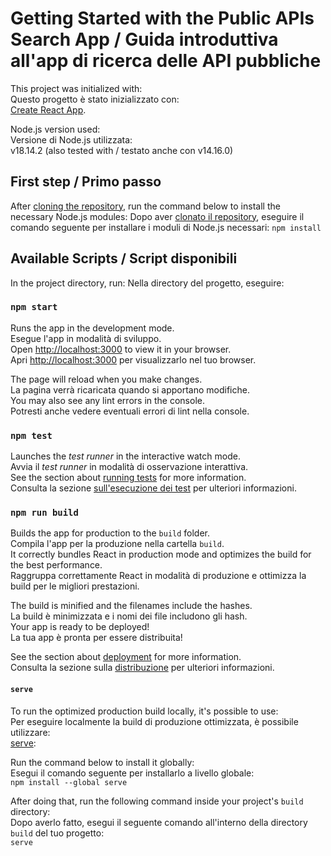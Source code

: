 # Getting Started with the Public APIs Search App / Guida introduttiva all'app di ricerca delle API pubbliche

This project was initialized with:\
Questo progetto è stato inizializzato con:\
[Create React App](https://github.com/facebook/create-react-app).

Node.js version used:\
Versione di Node.js utilizzata:\
v18.14.2 (also tested with / testato anche con v14.16.0)

## First step / Primo passo

After [cloning the repository](https://docs.github.com/en/repositories/creating-and-managing-repositories/cloning-a-repository), run the command below to install the necessary Node.js modules:
Dopo aver [clonato il repository](https://docs.github.com/en/repositories/creating-and-managing-repositories/cloning-a-repository), eseguire il comando seguente per installare i moduli di Node.js necessari:
`npm install`

## Available Scripts / Script disponibili

In the project directory, run:
Nella directory del progetto, eseguire:
### `npm start`

Runs the app in the development mode.\
Esegue l'app in modalità di sviluppo.\
Open [http://localhost:3000](http://localhost:3000) to view it in your browser.\
Apri [http://localhost:3000](http://localhost:3000) per visualizzarlo nel tuo browser.

The page will reload when you make changes.\
La pagina verrà ricaricata quando si apportano modifiche.\
You may also see any lint errors in the console.\
Potresti anche vedere eventuali errori di lint nella console.

### `npm test`

Launches the *test runner* in the interactive watch mode.\
Avvia il *test runner* in modalità di osservazione interattiva.\
See the section about [running tests](https://facebook.github.io/create-react-app/docs/running-tests) for more information.\
Consulta la sezione [sull'esecuzione dei test](https://facebook.github.io/create-react-app/docs/running-tests) per ulteriori informazioni.

### `npm run build`

Builds the app for production to the `build` folder.\
Compila l'app per la produzione nella cartella `build`.\
It correctly bundles React in production mode and optimizes the build for the best performance.\
Raggruppa correttamente React in modalità di produzione e ottimizza la build per le migliori prestazioni.

The build is minified and the filenames include the hashes.\
La build è minimizzata e i nomi dei file includono gli hash.\
Your app is ready to be deployed!\
La tua app è pronta per essere distribuita!

See the section about [deployment](https://facebook.github.io/create-react-app/docs/deployment) for more information.\
Consulta la sezione sulla [distribuzione](https://facebook.github.io/create-react-app/docs/deployment) per ulteriori informazioni.

#### `serve`

To run the optimized production build locally, it's possible to use:\
Per eseguire localmente la build di produzione ottimizzata, è possibile utilizzare:\
[serve](https://www.npmjs.com/package/serve):

Run the command below to install it globally:\
Esegui il comando seguente per installarlo a livello globale:\
`npm install --global serve`

After doing that, run the following command inside your project's `build` directory:\
Dopo averlo fatto, esegui il seguente comando all'interno della directory `build` del tuo progetto:\
`serve`
